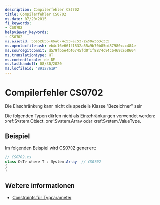 ```yaml
---
description: Compilerfehler CS0702
title: Compilerfehler CS0702
ms.date: 07/20/2015
f1_keywords:
- CS0702
helpviewer_keywords:
- CS0702
ms.assetid: 55952b5b-66a6-4c53-ac53-2e90a363c335
ms.openlocfilehash: eb4c16e661f1832a55a9b70b85dd87980cac484e
ms.sourcegitcommit: d579fb5e4b46745fd0f1f8874c94c6469ce58604
ms.translationtype: HT
ms.contentlocale: de-DE
ms.lasthandoff: 08/30/2020
ms.locfileid: "89127619"
---
```

# <a name="compiler-error-cs0702"></a>Compilerfehler CS0702

Die Einschränkung kann nicht die spezielle Klasse "Bezeichner" sein

 Die folgenden Typen dürfen nicht als Einschränkungen verwendet werden: <xref:System.Object>, <xref:System.Array> oder <xref:System.ValueType>.

## <a name="example"></a>Beispiel

 Im folgenden Beispiel wird CS0702 generiert:

```csharp
// CS0702.cs
class C<T> where T : System.Array  // CS0702
{
}
```

## <a name="see-also"></a>Weitere Informationen

- [Constraints für Typparameter](../../programming-guide/generics/constraints-on-type-parameters.md)
